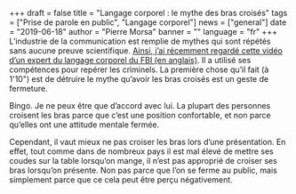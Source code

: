 +++
draft = false
title = "Langage corporel : le mythe des bras croisés"
tags = ["Prise de parole en public", "Langage corporel"]
news = ["general"]
date = "2019-06-18"
author = "Pierre Morsa"
banner = ""
language = "fr"
+++
L’industrie de la communication est remplie de mythes qui sont répétés sans aucune preuve scientifique. [Ainsi, j’ai récemment regardé cette vidéo d’un expert du langage corporel du FBI (en anglais)](https://video.wired.com/watch/tradecraft-body-language). Il a utilisé ses compétences pour repérer les criminels. La première chose qu’il fait (à 1'10") est de détruire le mythe qu’avoir les bras croisés est un geste de fermeture.

Bingo. Je ne peux être que d’accord avec lui. La plupart des personnes croisent les bras parce que c’est une position confortable, et non parce qu’elles ont une attitude mentale fermée.

Cependant, il vaut mieux ne pas croiser les bras lors d’une présentation. En effet, tout comme dans de nombreux pays il est mal élevé de mettre ses coudes sur la table lorsqu’on mange, il n’est pas approprié de croiser ses bras lorsqu’on présente. Non pas parce que l’on se ferme au public, mais simplement parce que ce cela peut être perçu négativement.

